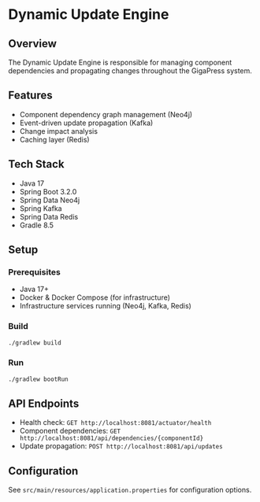 # Dynamic Update Engine

## Overview
The Dynamic Update Engine is responsible for managing component dependencies and propagating changes throughout the GigaPress system.

## Features
- Component dependency graph management (Neo4j)
- Event-driven update propagation (Kafka)
- Change impact analysis
- Caching layer (Redis)

## Tech Stack
- Java 17
- Spring Boot 3.2.0
- Spring Data Neo4j
- Spring Kafka
- Spring Data Redis
- Gradle 8.5

## Setup

### Prerequisites
- Java 17+
- Docker & Docker Compose (for infrastructure)
- Infrastructure services running (Neo4j, Kafka, Redis)

### Build
```bash
./gradlew build
```

### Run
```bash
./gradlew bootRun
```

## API Endpoints
- Health check: `GET http://localhost:8081/actuator/health`
- Component dependencies: `GET http://localhost:8081/api/dependencies/{componentId}`
- Update propagation: `POST http://localhost:8081/api/updates`

## Configuration
See `src/main/resources/application.properties` for configuration options.
